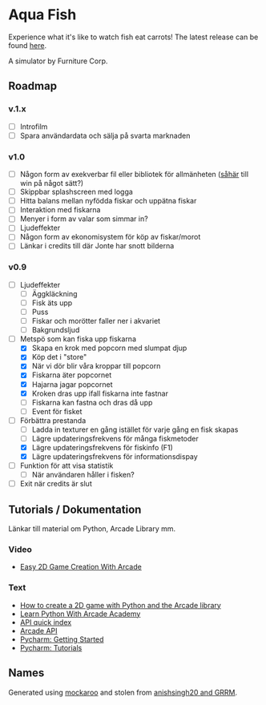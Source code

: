 # Aqua Fish

Experience what it's like to watch fish eat carrots! The latest release can be found [here](https://github.com/owlnical/fc-aqua-fish/releases).

A simulator by Furniture Corp.

## Roadmap

### v.1.x
- [ ] Introfilm
- [ ] Spara användardata och sälja på svarta marknaden

### v1.0

- [ ] Någon form av exekverbar fil eller bibliotek för allmänheten ([såhär](http://arcade.academy/examples/pyinstaller.html) till win på något sätt?)
- [ ] Skippbar splashscreen med logga
- [ ] Hitta balans mellan nyfödda fiskar och uppätna fiskar
- [ ] Interaktion med fiskarna
- [ ] Menyer i form av valar som simmar in?
- [ ] Ljudeffekter
- [ ] Någon form av ekonomisystem för köp av fiskar/morot
- [ ] Länkar i credits till där Jonte har snott bilderna

### v0.9
- [ ] Ljudeffekter
  - [ ] Äggkläckning
  - [ ] Fisk äts upp
  - [ ] Puss
  - [ ] Fiskar och morötter faller ner i akvariet
  - [ ] Bakgrundsljud
- [ ] Metspö som kan fiska upp fiskarna
  - [x] Skapa en krok med popcorn med slumpat djup
  - [x] Köp det i "store"
  - [x] När vi dör blir våra kroppar till popcorn
  - [x] Fiskarna äter popcornet
  - [x] Hajarna jagar popcornet
  - [x] Kroken dras upp ifall fiskarna inte fastnar
  - [ ] Fiskarna kan fastna och dras då upp
  - [ ] Event för fisket
- [ ] Förbättra prestanda
  - [ ] Ladda in texturer en gång istället för varje gång en fisk skapas
  - [ ] Lägre updateringsfrekvens för många fiskmetoder
  - [x] Lägre updateringsfrekvens för fiskinfo (F1)
  - [x] Lägre updateringsfrekvens för informationsdispay
- [ ] Funktion för att visa statistik
  - [ ] När användaren håller i fisken?
- [ ] Exit när credits är slut

## Tutorials / Dokumentation

Länkar till material om Python, Arcade Library mm.

### Video

- [Easy 2D Game Creation With Arcade](https://www.youtube.com/watch?v=8InKwiysVIk)

### Text

- [How to create a 2D game with Python and the Arcade library](https://opensource.com/article/18/4/easy-2d-game-creation-python-and-arcade)
- [Learn Python With Arcade Academy](https://arcade-book.readthedocs.io/en/latest/)
- [API quick index](http://arcade.academy/quick_index.html)
- [Arcade API](http://arcade.academy/arcade.html)
- [Pycharm: Getting Started](https://confluence.jetbrains.com/display/PYH/Getting+Started+with+PyCharm)
- [Pycharm: Tutorials](https://confluence.jetbrains.com/display/PYH/PyCharm+Tutorials)

## Names

Generated using [mockaroo](https://mockaroo.com/) and stolen from [anishsingh20 and GRRM](https://github.com/anishsingh20/Network-Analysis-of-Game-of-Thrones).

